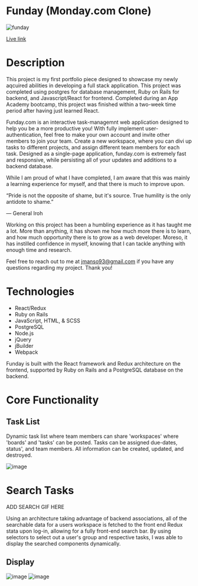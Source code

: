 # Funday (Monday.com Clone)
![funday](https://user-images.githubusercontent.com/63963324/154087129-c97df329-888d-4ce3-8091-84534f80c04e.png)

[Live link](https://funday-aa.herokuapp.com/?#) 

# Description 

This project is my first portfolio piece designed to showcase my newly aqcuired abilities in developing a full stack application. This project was completed
using postgres for database management, Ruby on Rails for backend, and Javascript/React for frontend. Completed during an App Academy bootcamp, this project was 
finished within a two-week time period after having just learned React. 

Funday.com is an interactive task-managemnt web application designed to help you be a more productive you! With fully implement user-authentication, feel
free to make your own account and invite other members to join your team. Create a new workspace, where you can divi up tasks to different projects, and assign
different team members for each task. Designed as a single-page application, funday.com is extremely fast and responsive,
while persisting all of your updates and additions to a backend database. 

While I am proud of what I have completed, I am aware that this was mainly a learning experience for myself, and that there is much to improve upon.

“Pride is not the opposite of shame, but it's source. True humility is the only antidote to shame.”

― General Iroh

Working on this project has been a humbling experience as it has taught me a lot. More than anything, it has shown me how much more there is to 
learn, and how much opportunity there is to grow as a web developer. Moreso, it has instilled confidence in myself, knowing that I can tackle anything
with enough time and research. 

Feel free to reach out to me at jmanso93@gmail.com if you have any questions regarding my project. Thank you! 

# Technologies 

- React/Redux
- Ruby on Rails
- JavaScript, HTML, & SCSS
- PostgreSQL
- Node.js
- jQuery
- jBuilder
- Webpack

Funday is built with the React framework and Redux architecture on the frontend, supported by Ruby on Rails and a PostgreSQL database on the backend.

# Core Functionality

## Task List

Dynamic task list where team members can share 'workspaces' where 'boards' and 'tasks' can be posted. Tasks can be assigned due-dates, status', and team members. All information can be created, updated, and destroyed. 

![image](https://user-images.githubusercontent.com/63963324/154088778-223bce01-8515-4acd-bd78-c37f4c1ae150.png)

# Search Tasks

ADD SEARCH GIF HERE

Using an architecture taking advantage of backend associations, all of the searchable data for a users workspace is fetched to the front end Redux stata upon log-in, allowing for a fully front-end search bar. By using selectors to select out a user's group and respective tasks, I was able to display the searched components dynamically.

## Display

![image](https://user-images.githubusercontent.com/63963324/149538578-d2beacbe-80a7-44c9-830c-b7d34f36403e.png)
![image](https://user-images.githubusercontent.com/63963324/149538761-44aca5de-78cd-4194-8d9b-0a574440c8e0.png)
 
